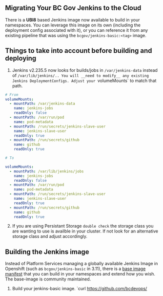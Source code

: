 ## Migrating Your BC Gov Jenkins to the Cloud

There is a __UBI8__ based Jenkins image now available to build in your namespaces. You can leverage this image on its own (including the deployment config associated with it), or you can reference it from any existing pipeline that was using the `bcgov/jenkins-basic:<tag>` image.

## Things to take into account before building and deploying

1. Jenkins v2.235.5 now looks for builds/jobs in `/var/jenkins-data` instead of `/var/lib/jenkins/..
   You will __need to modify__ any existing Jenkins DeploymentConfigs. Adjust your `volumeMounts` to match that path. 

```yaml
# From
volumeMounts:
  - mountPath: /var/jenkins-data
    name: jenkins-jobs
    readOnly: false
  - mountPath: /var/run/pod
    name: pod-metadata
  - mountPath: /run/secrets/jenkins-slave-user
    name: jenkins-slave-user
    readOnly: true
  - mountPath: /run/secrets/github
    name: github
    readOnly: true

# To

volumeMounts:
  - mountPath: /var/lib/jenkins/jobs
    name: jenkins-jobs
    readOnly: false
  - mountPath: /var/run/pod
    name: pod-metadata
  - mountPath: /run/secrets/jenkins-slave-user
    name: jenkins-slave-user
    readOnly: true
  - mountPath: /run/secrets/github
    name: github
    readOnly: true

```

2. If you are using Persistant Storage `double check` the storage class you are wanting to use is availble in your cluster. If not look for an alternative storage class and adjust accordingly.

## Building the Jenkins image

Instead of Platform Services managing a globally available Jenkins Image in Openshift (such as `bcgov/jenkins-basic` in 3.11), there is a [base image manifest](https://github.com/BCDevOps/openshift-components/pull/54) that you can build in your namespaces and extend how you wish. The base-image is community maintained. 

1. Build your jenkins-basic image.
`curl https://github.com/bcdevops/
